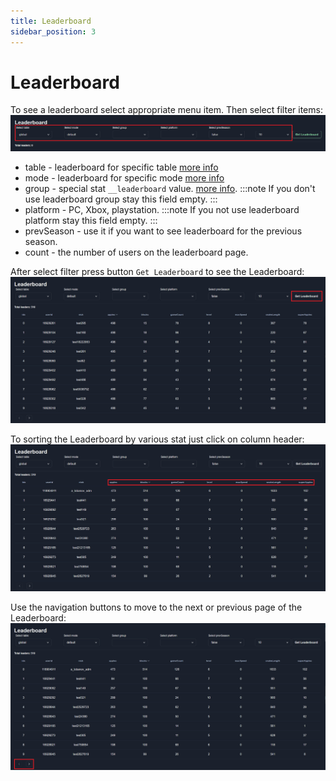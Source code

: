 ```yaml
---
title: Leaderboard
sidebar_position: 3
---
```


# Leaderboard
To see a leaderboard select appropriate menu item. Then select filter items:  
![Leaderboard filters](./images/lb-filters.png)

* table - leaderboard for specific table [more info](./../config-format/tables-config-format)
* mode - leaderboard for specific mode [more info](./../config-format/modes-config-format)
* group - special stat `__leaderboard` value. [more info](./../config-format/stats-config-format#leaderboard-group).
  :::note
  If you don't use leaderboard group stay this field empty.
  :::
* platform - PC, Xbox, playstation.
  :::note
  If you not use leaderboard platform stay this field empty.
  :::
* prevSeason - use it if you want to see leaderboard for the previous season.
* count - the number of users on the leaderboard page.

After select filter press button `Get Leaderboard` to see the Leaderboard:  
![Get Leaderboard](./images/lb-get.png)

To sorting the Leaderboard by various stat just click on column header:  
![Sort Leaderboard](./images/lb-sorting.png)

Use the navigation buttons to move to the next or previous page of the Leaderboard:  
![Leaderboard pages](./images/lb-pages.png)
